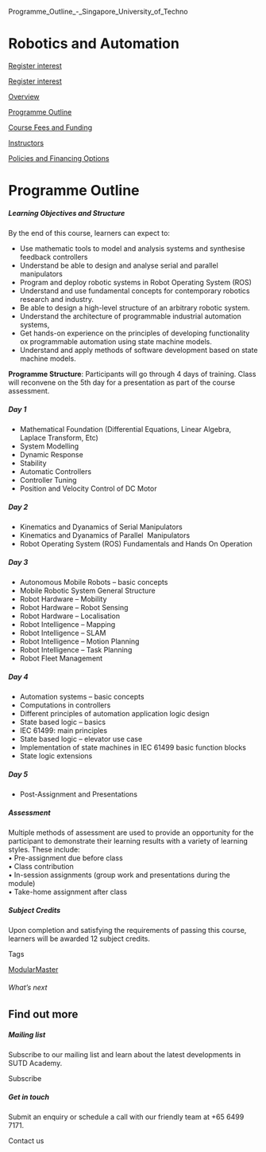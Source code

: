 Programme_Outline_-_Singapore_University_of_Techno



Robotics and Automation
=======================

[Register interest](/admissions/academy/modular-master/register-your-interest-modularmaster-certificate-in-technology-and-management/)

[Register interest](/admissions/academy/modular-master/register-your-interest-modularmaster-certificate-in-technology-and-management/)

[Overview](/course/robotics-and-automation-raa/#tabs)

[Programme Outline](/course/robotics-and-automation-raa/programme-outline/#tabs)

[Course Fees and Funding](/course/robotics-and-automation-raa/course-fees-and-funding/#tabs)

[Instructors](/course/robotics-and-automation-raa/instructors/#tabs)

[Policies and Financing Options](/course/robotics-and-automation-raa/policies-and-financing-options/#tabs)

Programme Outline
=================

##### **Learning Objectives and Structure**

By the end of this course, learners can expect to:

* Use mathematic tools to model and analysis systems and synthesise feedback controllers
* Understand be able to design and analyse serial and parallel manipulators
* Program and deploy robotic systems in Robot Operating System (ROS)
* Understand and use fundamental concepts for contemporary robotics research and industry.
* Be able to design a high-level structure of an arbitrary robotic system.
* Understand the architecture of programmable industrial automation systems,
* Get hands-on experience on the principles of developing functionality ox programmable automation using state machine models.
* Understand and apply methods of software development based on state machine models.

**Programme Structure**: Participants will go through 4 days of training. Class will reconvene on the 5th day for a presentation as part of the course assessment.

##### Day 1

* Mathematical Foundation (Differential Equations, Linear Algebra, Laplace Transform, Etc)
* System Modelling
* Dynamic Response
* Stability
* Automatic Controllers
* Controller Tuning
* Position and Velocity Control of DC Motor

##### Day 2

* Kinematics and Dyanamics of Serial Manipulators
* Kinematics and Dyanamics of Parallel  Manipulators
* Robot Operating System (ROS) Fundamentals and Hands On Operation

##### Day 3

* Autonomous Mobile Robots – basic concepts
* Mobile Robotic System General Structure
* Robot Hardware – Mobility
* Robot Hardware – Robot Sensing
* Robot Hardware – Localisation
* Robot Intelligence – Mapping
* Robot Intelligence – SLAM
* Robot Intelligence – Motion Planning
* Robot Intelligence – Task Planning
* Robot Fleet Management

##### Day 4

* Automation systems – basic concepts
* Computations in controllers
* Different principles of automation application logic design
* State based logic – basics
* IEC 61499: main principles
* State based logic – elevator use case
* Implementation of state machines in IEC 61499 basic function blocks
* State logic extensions

##### Day 5

* Post-Assignment and Presentations

##### Assessment

Multiple methods of assessment are used to provide an opportunity for the participant to demonstrate their learning results with a variety of learning styles. These include:  
• Pre-assignment due before class  
• Class contribution  
• In-session assignments (group work and presentations during the module)  
• Take-home assignment after class

##### **Subject Credits**

Upon completion and satisfying the requirements of passing this course, learners will be awarded 12 subject credits.

Tags

[ModularMaster](/admissions/academy/courses-and-modules/?academy-type-course=792)

###### What’s next

Find out more
-------------

##### Mailing list

Subscribe to our mailing list and learn about the latest developments in SUTD Academy.

Subscribe

##### Get in touch

Submit an enquiry or schedule a call with our friendly team at +65 6499 7171.

Contact us

